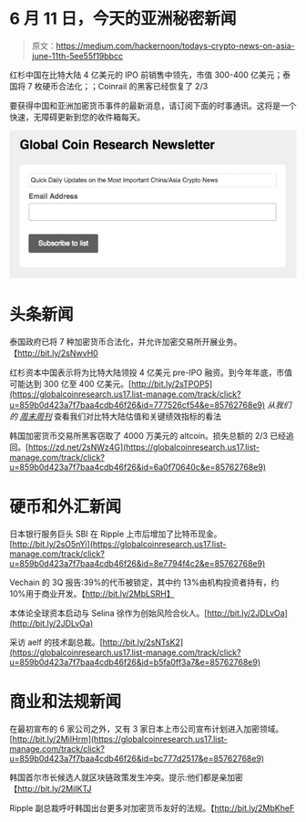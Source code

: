 # 6 月 11 日，今天的亚洲秘密新闻

> 原文：<https://medium.com/hackernoon/todays-crypto-news-on-asia-june-11th-5ee55f19bbcc>

红杉中国在比特大陆 4 亿美元的 IPO 前销售中领先，市值 300-400 亿美元；泰国将 7 枚硬币合法化；；Coinrail 的黑客已经恢复了 2/3

要获得中国和亚洲加密货币事件的最新消息，请订阅下面的时事通讯。这将是一个快速，无障碍更新到您的收件箱每天。

[![](img/b0e28ef602776503926360304f6bf60b.png)](https://globalcoinresearch.us17.list-manage.com/subscribe?u=859b0d423a7f7baa4cdb46f26&id=3419cb7d6e)

# **头条新闻**

泰国政府已将 7 种加密货币合法化，并允许加密交易所开展业务。【http://bit.ly/2sNwvH0 

红杉资本中国表示将为比特大陆领投 4 亿美元 pre-IPO 融资。到今年年底，市值可能达到 300 亿至 400 亿美元。[http://bit.ly/2sTPOP5](https://globalcoinresearch.us17.list-manage.com/track/click?u=859b0d423a7f7baa4cdb46f26&id=777526cf54&e=85762768e9)
*从我们的* [*周末周刊*](https://globalcoinresearch.us17.list-manage.com/track/click?u=859b0d423a7f7baa4cdb46f26&id=5d1a92fed5&e=85762768e9) 查看我们对比特大陆估值和关键绩效指标的看法

韩国加密货币交易所黑客窃取了 4000 万美元的 altcoin。损失总额的 2/3 已经追回。[https://zd.net/2sNWz4G](https://globalcoinresearch.us17.list-manage.com/track/click?u=859b0d423a7f7baa4cdb46f26&id=6a0f70640c&e=85762768e9)

# **硬币和外汇新闻**

日本银行服务巨头 SBI 在 Ripple 上市后增加了比特币现金。[http://bit.ly/2sO5nYi](https://globalcoinresearch.us17.list-manage.com/track/click?u=859b0d423a7f7baa4cdb46f26&id=8e7794f4c2&e=85762768e9)

Vechain 的 3Q 报告:39%的代币被锁定，其中约 13%由机构投资者持有，约 10%用于商业开发。【http://bit.ly/2MbLSRH】

本体论全球资本启动与 Selina 徐作为创始风险合伙人。[http://bit.ly/2JDLvOa](http://bit.ly/2JDLvOa)

采访 aelf 的技术副总裁。[http://bit.ly/2sNTsK2](https://globalcoinresearch.us17.list-manage.com/track/click?u=859b0d423a7f7baa4cdb46f26&id=b5fa0ff3a7&e=85762768e9)

# **商业和法规新闻**

在最初宣布的 6 家公司之外，又有 3 家日本上市公司宣布计划进入加密领域。[http://bit.ly/2MiIHrm](https://globalcoinresearch.us17.list-manage.com/track/click?u=859b0d423a7f7baa4cdb46f26&id=bc777d2517&e=85762768e9)

韩国首尔市长候选人就区块链政策发生冲突。提示:他们都是亲加密【http://bit.ly/2MjIKTJ

Ripple 副总裁呼吁韩国出台更多对加密货币友好的法规。【http://bit.ly/2MbKheF 
